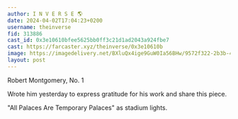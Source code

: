 ```yaml
---
author: I N V E R S E 🌎
date: 2024-04-02T17:04:23+0200
username: theinverse
fid: 313886
cast_id: 0x3e10610bfee5625bb0ff3c21d1ad2043a924fbe7
cast: https://farcaster.xyz/theinverse/0x3e10610b
image: https://imagedelivery.net/BXluQx4ige9GuW0Ia56BHw/9572f322-2b3b-4c7c-29d8-31ddd9b6ba00/original
layout: post
---
```


Robert Montgomery, No. 1

Wrote him yesterday to express gratitude for his work and share this piece.

"All Palaces Are Temporary Palaces" as stadium lights.

<img src='https://imagedelivery.net/BXluQx4ige9GuW0Ia56BHw/9572f322-2b3b-4c7c-29d8-31ddd9b6ba00/original' alt='' referrerpolicy='no-referrer'/>

